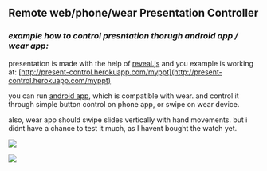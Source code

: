 ## Remote web/phone/wear Presentation Controller
### _example how to control presntation thorugh android app / wear app:_

presentation is made with the help of [reveal.js](https://github.com/hakimel/reveal.js/) and you example is working at:
[http://present-control.herokuapp.com/myppt](http://present-control.herokuapp.com/myppt)

you can run [android app](https://github.com/vladk1/GoogleWearHack2014AndroidApp), which is compatible with wear.
and control it through simple button control on phone app, or swipe on wear device. 

also, wear app should swipe slides vertically with hand movements. but i didnt have a chance to test it much, as I havent bought the watch yet.

![](http://i62.tinypic.com/f4087m.jpg)

![](http://i58.tinypic.com/117wvwn.jpg)








